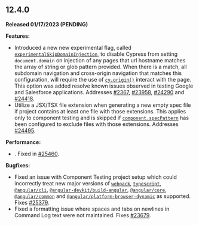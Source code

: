  <!-- See the ../guides/writing-the-cypress-changelog.md for details on writing the changelog. -->
## 12.4.0

__Released 01/17/2023 (PENDING)__

**Features:**

- Introduced a new new experimental flag, called [`experimentalSkipDomainInjection`](/guides/references/experiments#experimental-skip-domain-injection), to disable Cypress from setting `document.domain` on injection of any pages that url hostname matches the array of string or glob pattern provided. When there is a match, all subdomain navigation and cross-origin navigation that matches this configuration, will require the use of [`cy.origin()`](/api/commands/origin) interact with the page. This option was added resolve known issues observed in testing Google and Salesforce applications. Addresses [#2367](https://github.com/cypress-io/cypress/issues/2367), [#23958](https://github.com/cypress-io/cypress/issues/23958), [#24290](https://github.com/cypress-io/cypress/issues/24290) and [#24418](https://github.com/cypress-io/cypress/issues/24418).
- Utilize a JSX/TSX file extension when generating a new empty spec file if project contains at least one file with those extensions. This applies only to component testing and is skipped if [`component.specPattern`](/api/commands/session) has been configured to exclude files with those extensions. Addresses [#24495](https://github.com/cypress-io/cypress/issues/24495).

 <!-- this was reverted https://github.com/cypress-io/cypress/pull/25445
      ...changelog changes likely don't cover this scenario.
  - <Insert change details>. Addressed in [#24760](https://github.com/cypress-io/cypress/pull/24760).
  -->

 **Performance:**

  - <Insert change details>. Fixed in [#25460](https://github.com/cypress-io/cypress/pull/25460).
 
**Bugfixes:**

-  Fixed an issue with Component Testing project setup which could incorrectly treat new major versions of [`webpack`](https://www.npmjs.com/package/webpack), [`typescript`](https://www.npmjs.com/package/typescript), [`@angular/cli`](https://www.npmjs.com/package/@angular/cli), [`@angular-devkit/build-angular`](https://www.npmjs.com/package/@angular-devkit/build-angular), [`@angular/core`](https://www.npmjs.com/package/@angular/core), [`@angular/common`](https://www.npmjs.com/package/@angular/common) and [`@angular/platform-browser-dynamic`](https://www.npmjs.com/package/@angular/platform-browser-dynamic) as supported. Fixes [#25379](https://github.com/cypress-io/cypress/issues/25379).
- Fixed a formatting issue where spaces and tabs on newlines in Command Log text were not maintained. Fixes [#23679](https://github.com/cypress-io/cypress/issues/23679).
